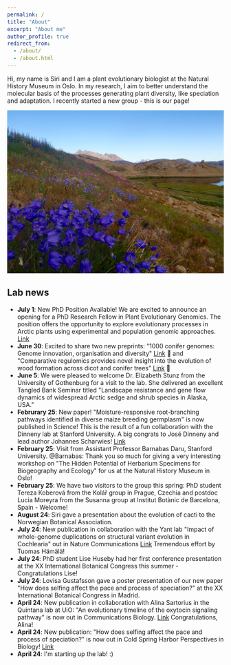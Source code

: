 ```yaml
---
permalink: /
title: "About"
excerpt: "About me"
author_profile: true
redirect_from: 
  - /about/
  - /about.html
---
```


Hi, my name is Siri and I am a plant evolutionary biologist at the Natural History Museum in Oslo. In my research, I aim to better understand the molecular basis of the processes generating plant diversity, like speciation and adaptation. I recently started a new group - this is our page! 

![Blomsterdalen](/images/Blomsterdalen.JPG) <br />

## Lab news
- **July 1**: New PhD Position Available! We are excited to announce an opening for a PhD Research Fellow in Plant Evolutionary Genomics. The position offers the opportunity to explore evolutionary processes in Arctic plants using experimental and population genomic approaches. [Link](https://www.jobbnorge.no/en/available-jobs/job/281132/phd-research-fellow-in-plant-evolutionary-genomics) 
- **June 30**: Excited to share two new preprints: "1000 conifer genomes: Genome innovation, organisation and diversity" [Link](https://www.researchsquare.com/article/rs-6502828/v1) :evergreen_tree: and "Comparative regulomics provides novel insight into the evolution of wood formation across dicot and conifer trees" [Link](https://www.biorxiv.org/content/10.1101/2025.06.28.661522v1.abstract) :deciduous_tree: 
- **June 5**: We were pleased to welcome Dr. Elizabeth Stunz from the University of Gothenburg for a visit to the lab. She delivered an excellent Tangled Bank Seminar titled "Landscape resistance and gene flow dynamics of widespread Arctic sedge and shrub species in Alaska, USA." 
- **Februrary 25**: New paper! "Moisture-responsive root-branching pathways identified in diverse maize breeding germplasm" is now published in Science! This is the result of a fun collaboration with the Dinneny lab at Stanford University. A big congrats to José Dinneny and lead author Johannes Scharwies! [Link](https://www.science.org/doi/10.1126/science.ads5999) 
- **February 25**: Visit from Assistant Professor Barnabas Daru, Stanford University. @Barnabas: Thank you so much for giving a very interesting workshop on "The Hidden Potential of Herbarium Specimens for Biogeography and Ecology" for us at the Natural History Museum in Oslo!
- **February 25**: We have two visitors to the group this spring: PhD student Tereza Koberová from the Kolář group in Prague, Czechia and postdoc Lucia Moreyra from the Susanna group at Institut Botànic de Barcelona, Spain - Welcome!
- **August 24**: Siri gave a presentation about the evolution of cacti to the Norwegian Botanical Association.
- **July 24**: New publication in collaboration with the Yant lab "Impact of whole-genome duplications on structural variant evolution in Cochlearia" out in Nature Communications [Link](https://www.nature.com/articles/s41467-024-49679-y) Tremendous effort by Tuomas Hämälä!
- **July 24**: PhD student Lise Huseby had her first conference presentation at the XX International Botanical Congress this summer - Congratulations Lise! 
- **July 24**: Lovisa Gustafsson gave a poster presentation of our new paper "How does selfing affect the pace and process of speciation?" at the XX International Botanical Congress in Madrid. 
- **April 24**: New publication in collaboration with Alina Sartorius in the Quintana lab at UiO: "An evolutionary timeline of the oxytocin signaling pathway" is now out in Communications Biology. [Link](https://www.nature.com/articles/s42003-024-06094-9) Congratulations, Alina!
- **April 24**: New publication: "How does selfing affect the pace and process of speciation?" is now out in Cold Spring Harbor Perspectives in Biology! [Link](https://cshperspectives.cshlp.org/content/early/2024/03/19/cshperspect.a041426.abstract) 
- **April 24**: I'm starting up the lab! :)


